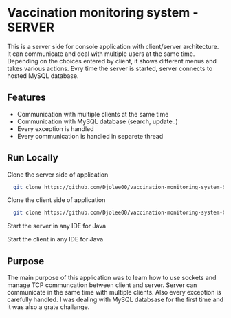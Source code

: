 
# Vaccination monitoring system - SERVER

This is a server side for console application with client/server architecture. It can communicate and deal with multiple users at the same time. Depending on the choices entered by client, it shows different menus and takes various actions. Evry time the server is started, server connects to hosted MySQL database.


## Features

- Communication with multiple clients at the same time
- Communication with MySQL database (search, update..)
- Every exception is handled
- Every communication is handled in separete thread


## Run Locally

Clone the server side of application

```bash
  git clone https://github.com/Djolee00/vaccination-monitoring-system-SERVER.git
```

Clone the client side of application

```bash
  git clone https://github.com/Djolee00/vaccination-monitoring-system-CLIENT.git
```

Start the server in any IDE for Java



Start the client in any IDE for Java




## Purpose 

The main purpose of this application was to learn how to use sockets and manage TCP communcation between client and server. Server can communicate in the same time with multiple clients. Also every exception is carefully handled. I was dealing with MySQL databsase for the first time and it was also a grate challange.

